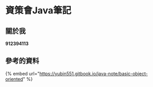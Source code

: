 # 資策會Java筆記

## 關於我

**912394113**



## 參考的資料

{% embed url="https://yubin551.gitbook.io/java-note/basic-object-oriented" %}









